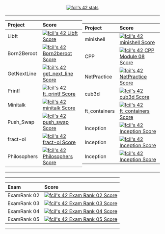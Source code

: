 
<p align="center">
<a href="https://github.com/JaeSeoKim/badge42"><img src="https://badge42.vercel.app/api/v2/cl311k8l3001109mcdj1ift97/stats?cursusId=21&coalitionId=undefined" alt="fcil's 42 stats" /></a>
</p>

<table  align="center">

<tr>
<td style="padding:0; margin:0;">

|Project|Score| 
:-------|:-------|
| Libft| [![fcil's 42 Libft Score](https://badge42.vercel.app/api/v2/cl311k8l3001109mcdj1ift97/project/2473103)](https://github.com/JaeSeoKim/badge42)|
| Born2Beroot| [![fcil's 42 Born2beroot Score](https://badge42.vercel.app/api/v2/cl311k8l3001109mcdj1ift97/project/2499569)](https://github.com/JaeSeoKim/badge42)|
| GetNextLine| [![fcil's 42 get_next_line Score](https://badge42.vercel.app/api/v2/cl311k8l3001109mcdj1ift97/project/2488255)](https://github.com/JaeSeoKim/badge42)|
| Printf| [![fcil's 42 ft_printf Score](https://badge42.vercel.app/api/v2/cl311k8l3001109mcdj1ift97/project/2496505)](https://github.com/JaeSeoKim/badge42)|
| Minitalk| [![fcil's 42 minitalk Score](https://badge42.vercel.app/api/v2/cl311k8l3001109mcdj1ift97/project/2522599)](https://github.com/JaeSeoKim/badge42)|
| Push_Swap| [![fcil's 42 push_swap Score](https://badge42.vercel.app/api/v2/cl311k8l3001109mcdj1ift97/project/2531368)](https://github.com/JaeSeoKim/badge42)|
| fract-ol| [![fcil's 42 fract-ol Score](https://badge42.vercel.app/api/v2/cl311k8l3001109mcdj1ift97/project/2596079)](https://github.com/JaeSeoKim/badge42)|
| Philosophers| [![fcil's 42 Philosophers Score](https://badge42.vercel.app/api/v2/cl311k8l3001109mcdj1ift97/project/2602824)](https://github.com/JaeSeoKim/badge42)|


</td><td style="padding:0; margin:0;">

|Project|Score| 
:-------|:-------|
| minishell| [![fcil's 42 minishell Score](https://badge42.vercel.app/api/v2/cl311k8l3001109mcdj1ift97/project/2602825)](https://github.com/JaeSeoKim/badge42)|
| CPP | [![fcil's 42 CPP Module 08 Score](https://badge42.vercel.app/api/v2/cl311k8l3001109mcdj1ift97/project/2802651)](https://github.com/JaeSeoKim/badge42)
| NetPractice | [![fcil's 42 NetPractice Score](https://badge42.vercel.app/api/v2/cl311k8l3001109mcdj1ift97/project/2762260)](https://github.com/JaeSeoKim/badge42)
| cub3d | [![fcil's 42 cub3d Score](https://badge42.vercel.app/api/v2/cl311k8l3001109mcdj1ift97/project/2802725)](https://github.com/JaeSeoKim/badge42)
| ft_containers | [![fcil's 42 ft_containers Score](https://badge42.vercel.app/api/v2/cl311k8l3001109mcdj1ift97/project/2883169)](https://github.com/JaeSeoKim/badge42)
| Inception | [![fcil's 42 Inception Score](https://badge42.vercel.app/api/v2/cl311k8l3001109mcdj1ift97/project/2897432)](https://github.com/JaeSeoKim/badge42)
| Inception | [![fcil's 42 Inception Score](https://badge42.vercel.app/api/v2/cl311k8l3001109mcdj1ift97/project/2897432)](https://github.com/JaeSeoKim/badge42)
| Inception | [![fcil's 42 Inception Score](https://badge42.vercel.app/api/v2/cl311k8l3001109mcdj1ift97/project/2897432)](https://github.com/JaeSeoKim/badge42)

</td></tr> </table>

<table  align="center">

<td style="padding:0; margin:0;">

|Exam|Score| 
:-------|:-------|
| ExamRank 02| [![fcil's 42 Exam Rank 02 Score](https://badge42.vercel.app/api/v2/cl311k8l3001109mcdj1ift97/project/2516872)](https://github.com/JaeSeoKim/badge42)|
| ExamRank 03| [![fcil's 42 Exam Rank 03 Score](https://badge42.vercel.app/api/v2/cl311k8l3001109mcdj1ift97/project/2605483)](https://github.com/JaeSeoKim/badge42)|
| ExamRank 04| [![fcil's 42 Exam Rank 04 Score](https://badge42.vercel.app/api/v2/cl311k8l3001109mcdj1ift97/project/2813978)](https://github.com/JaeSeoKim/badge42)|
| ExamRank 05| [![fcil's 42 Exam Rank 05 Score](https://badge42.vercel.app/api/v2/cl311k8l3001109mcdj1ift97/project/2842645)](https://github.com/JaeSeoKim/badge42)|
</td></tr> </table>